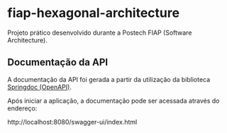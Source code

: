 # fiap-hexagonal-architecture
Projeto prático desenvolvido durante a Postech FIAP (Software Architecture).

## Documentação da API

A documentação da API foi gerada a partir da utilização da biblioteca [Springdoc (OpenAPI)](https://springdoc.org/).

Após iniciar a aplicação, a documentação pode ser acessada através do endereço:

http://localhost:8080/swagger-ui/index.html

